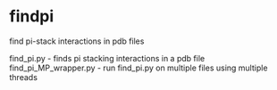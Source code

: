 # findpi
find pi-stack interactions in pdb files

find_pi.py - finds pi stacking interactions in a pdb file
find_pi_MP_wrapper.py - run find_pi.py on multiple files using multiple threads
